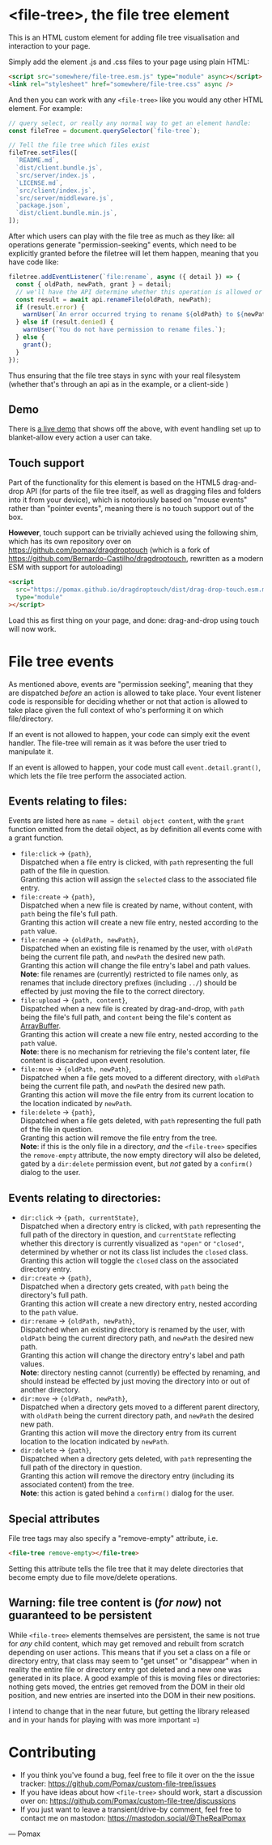 # &lt;file-tree&gt;, the file tree element

This is an HTML custom element for adding file tree visualisation and interaction to your page.

Simply add the element .js and .css files to your page using plain HTML:

```html
<script src="somewhere/file-tree.esm.js" type="module" async></script>
<link rel="stylesheet" href="somewhere/file-tree.css" async />
```

And then you can work with any `<file-tree>` like you would any other HTML element. For example:

```js
// query select, or really any normal way to get an element handle:
const fileTree = document.querySelector(`file-tree`);

// Tell the file tree which files exist
fileTree.setFiles([
  `README.md`,
  `dist/client.bundle.js`,
  `src/server/index.js`,
  `LICENSE.md`,
  `src/client/index.js`,
  `src/server/middleware.js`,
  `package.json`,
  `dist/client.bundle.min.js`,
]);
```

After which users can play with the file tree as much as they like: all operations generate "permission-seeking" events, which need to be explicitly granted before the filetree will let them happen, meaning that you have code like:

```js
filetree.addEventListener(`file:rename`, async ({ detail }) => {
  const { oldPath, newPath, grant } = detail;
  // we'll have the API determine whether this operation is allowed or not:
  const result = await api.renameFile(oldPath, newPath);
  if (result.error) {
    warnUser(`An error occurred trying to rename ${oldPath} to ${newPath}.`);
  } else if (result.denied) {
    warnUser(`You do not have permission to rename files.`);
  } else {
    grant();
  }
});
```

Thus ensuring that the file tree stays in sync with your real filesystem (whether that's through an api as in the example, or a client-side )

## Demo

There is [a live demo](https://pomax.github.io/custom-file-tree/public/) that shows off the above, with event handling set up to blanket-allow every action a user can take.

## Touch support

Part of the functionality for this element is based on the HTML5 drag-and-drop API (for parts of the file tree itself, as well as dragging files and folders into it from your device), which is notoriously based on "mouse events" rather than "pointer events", meaning there is no touch support out of the box.

**However**, touch support can be trivially achieved using the following shim, which has its own repository over on https://github.com/pomax/dragdroptouch (which is a fork of https://github.com/Bernardo-Castilho/dragdroptouch, rewritten as a modern ESM with support for autoloading)

```html
<script
  src="https://pomax.github.io/dragdroptouch/dist/drag-drop-touch.esm.min.js?autoload"
  type="module"
></script>
```

Load this as first thing on your page, and done: drag-and-drop using touch will now work.

# File tree events

As mentioned above, events are "permission seeking", meaning that they are dispatched _before_ an action is allowed to take place. Your event listener code is responsible for deciding whether or not that action is allowed to take place given the full context of who's performing it on which file/directory.

If an event is not allowed to happen, your code can simply exit the event handler. The file-tree will remain as it was before the user tried to manipulate it.

If an event is allowed to happen, your code must call `event.detail.grant()`, which lets the file tree perform the associated action.

## Events relating to files:

Events are listed here as `name → detail object content`, with the `grant` function omitted from the detail object, as by definition all events come with a grant function.

- `file:click` → `{path}`,<br>Dispatched when a file entry is clicked, with `path` representing the full path of the file in question.<br>Granting this action will assign the `selected` class to the associated file entry.
- `file:create` → `{path}`,<br>Dispatched when a new file is created by name, without content, with `path` being the file's full path.<br>Granting this action will create a new file entry, nested according to the `path` value.
- `file:rename` → `{oldPath, newPath}`,<br>Dispatched when an existing file is renamed by the user, with `oldPath` being the current file path, and `newPath` the desired new path.<br>Granting this action will change the file entry's label and path values.<br><strong>Note</strong>: file renames are (currently) restricted to file names only, as renames that include directory prefixes (including `../`) should be effected by just moving the file to the correct directory.
- `file:upload` → `{path, content}`,<br>Dispatched when a new file is created by drag-and-drop, with `path` being the file's full path, and `content` being the file's content as [ArrayBuffer](https://developer.mozilla.org/docs/Web/JavaScript/Reference/Global_Objects/ArrayBuffer).<br>Granting this action will create a new file entry, nested according to the `path` value.<br><strong>Note</strong>: there is no mechanism for retrieving the file's content later, file content is discarded upon event resolution.
- `file:move` → `{oldPath, newPath}`,<br>Dispatched when a file gets moved to a different directory, with `oldPath` being the current file path, and `newPath` the desired new path.<br>Granting this action will move the file entry from its current location to the location indicated by `newPath`.
- `file:delete` → `{path}`,<br>Dispatched when a file gets deleted, with `path` representing the full path of the file in question.<br>Granting this action will remove the file entry from the tree.<br><strong>Note</strong>: if this is the only file in a directory, <em>and</em> the `<file-tree>` specifies the `remove-empty` attribute, the now empty directory will also be deleted, gated by a `dir:delete` permission event, but _not_ gated by a `confirm()` dialog to the user.

## Events relating to directories:

- `dir:click` → `{path, currentState}`,<br>Dispatched when a directory entry is clicked, with `path` representing the full path of the directory in question, and `currentState` reflecting whether this directory is currently visualized as `"open"` or `"closed"`, determined by whether or not its class list includes the `closed` class.<br>Granting this action will toggle the `closed` class on the associated directory entry.
- `dir:create` → `{path}`,<br>Dispatched when a directory gets created, with `path` being the directory's full path.<br>Granting this action will create a new directory entry, nested according to the `path` value.
- `dir:rename` → `{oldPath, newPath}`,<br>Dispatched when an existing directory is renamed by the user, with `oldPath` being the current directory path, and `newPath` the desired new path.<br>Granting this action will change the directory entry's label and path values.<br><strong>Note</strong>: directory nesting cannot (currently) be effected by renaming, and should instead be effected by just moving the directory into or out of another directory.
- `dir:move` → `{oldPath, newPath}`,<br>Dispatched when a directory gets moved to a different parent directory, with `oldPath` being the current directory path, and `newPath` the desired new path.<br>Granting this action will move the directory entry from its current location to the location indicated by `newPath`.
- `dir:delete` → `{path}`,<br>Dispatched when a directory gets deleted, with `path` representing the full path of the directory in question.<br>Granting this action will remove the directory entry (including its associated content) from the tree.<br><strong>Note</strong>: this action is gated behind a `confirm()` dialog for the user.

## Special attributes

File tree tags may also specify a "remove-empty" attribute, i.e.

```html
<file-tree remove-empty></file-tree>
```

Setting this attribute tells the file tree that it may delete directories that become empty due to file move/delete operations.

## Warning: file tree content is (_for now_) not guaranteed to be persistent

While `<file-tree>` elements themselves are persistent, the same is not true for _any_ child content, which may get removed and rebuilt from scratch depending on user actions. This means that if you set a class on a file or directory entry, that class may seem to "get unset" or "disappear" when in reality the entire file or directory entry got deleted and a new one was generated in its place. A good example of this is moving files or directories: nothing gets moved, the entries get removed from the DOM in their old position, and new entries are inserted into the DOM in their new positions.

I intend to change that in the near future, but getting the library released and in your hands for playing with was more important =)

# Contributing

- If you think you've found a bug, feel free to file it over on the the issue tracker: https://github.com/Pomax/custom-file-tree/issues
- If you have ideas about how `<file-tree>` should work, start a discussion over on: https://github.com/Pomax/custom-file-tree/discussions
- If you just want to leave a transient/drive-by comment, feel free to contact me on mastodon: https://mastodon.social/@TheRealPomax

&mdash; Pomax